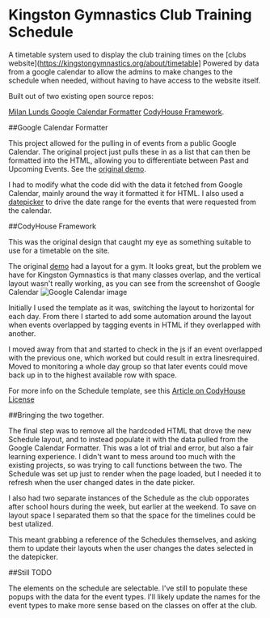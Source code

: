 # Kingston Gymnastics Club Training Schedule

A timetable system used to display the club training times on the [clubs website](https://kingstongymnastics.org/about/timetable] Powered by data from a google calendar to allow the admins to make changes to the schedule when needed, without having to have access to the website itself. 

Built out of two existing open source repos:

[Milan Lunds Google Calendar Formatter](https://github.com/MilanLund/FormatGoogleCalendar)
[CodyHouse Framework](https://github.com/CodyHouse/codyhouse-framework).

##Google Calendar Formatter

This project allowed for the pulling in of events from a public Google Calendar. The original project just pulls these in as a list that can then be formatted into the HTML, allowing you to differentiate between Past and Upcoming Events. See the [original demo](http://www.kacurak.com/formatgooglecalendar/example.html).

I had to modify what the code did with the data it fetched from Google Calendar, mainly around the way it formatted it for HTML. I also used a [datepicker](https://bootstrap-datepicker.readthedocs.io/en/latest/) to drive the date range for the events that were requested from the calendar. 

##CodyHouse Framework

This was the original design that caught my eye as something suitable to use for a timetable on the site. 

The original [demo](https://codyhouse.co/demo/schedule-template) had a layout for a gym. It looks great, but the problem we have for Kingston Gymnastics is that many classes overlap, and the vertical layout wasn't really working, as you can see from the screenshot of Google Calendar ![Google Calendar image](https://i.imgur.com/zYRMJFr.png "Google Calender of week events.")

Initially I used the template as it was, switching the layout to horizontal for each day. From there I started to add some automation around the layout when events overlapped by tagging events in HTML if they overlapped with another. 

I moved away from that and started to check in the js if an event overlapped with the previous one, which worked but could result in extra linesrequired. Moved to monitoring a whole day group so that later events could move back up in to the highest available row with space. 

For more info on the Schedule template, see this [Article on CodyHouse](https://codyhouse.co/gem/schedule-template) 
[License](https://codyhouse.co/license)

##Bringing the two together. 

The final step was to remove all the hardcoded HTML that drove the new Schedule layout, and to instead populate it with the data pulled from the Google Calendar Formatter. This was a lot of trial and error, but also a fair learning experience. I didn't want to mess around too much with the existing projects, so was trying to call functions between the two. The Schedule was set up just to render when the page loaded, but I needed it to refresh when the user changed dates in the date picker. 

I also had two separate instances of the Schedule as the club opporates after school hours during the week, but earlier at the weekend. To save on layout space I separated them so that the space for the timelines could be best utalized. 

This meant grabbing a reference of the Schedules themselves, and asking them to update their layouts when the user changes the dates selected in the datepicker. 

##Still TODO

The elements on the schedule are selectable. I've still to populate these popups with the data for the event types. I'll likely update the names for the event types to make more sense based on the classes on offer at the club. 
